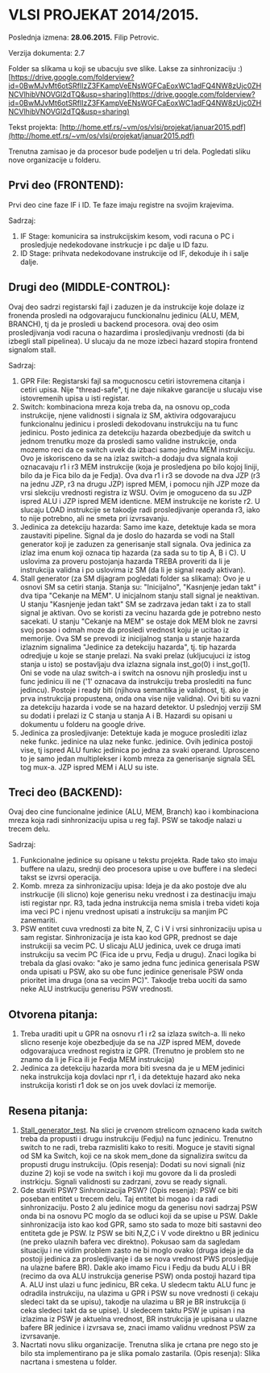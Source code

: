 # VLSI PROJEKAT 2014/2015. #

Poslednja izmena: **28.06.2015.** Filip Petrovic.

Verzija dokumenta: 2.7

Folder sa slikama u koji se ubacuju sve slike. Lakse za sinhronizaciju :)
[https://drive.google.com/folderview?id=0BwMJvMt6otSRflIzZ3FKampVeENsWGFCaEoxWC1adFQ4NW8zUjc0ZHNCVlhibVNOVGl2dTQ&usp=sharing](https://drive.google.com/folderview?id=0BwMJvMt6otSRflIzZ3FKampVeENsWGFCaEoxWC1adFQ4NW8zUjc0ZHNCVlhibVNOVGl2dTQ&usp=sharing)

Tekst projekta: [http://home.etf.rs/~vm/os/vlsi/projekat/januar2015.pdf](http://home.etf.rs/~vm/os/vlsi/projekat/januar2015.pdf)

Trenutna zamisao je da procesor bude podeljen u tri dela. Pogledati sliku nove organizacije u folderu.

## Prvi deo (FRONTEND): ##
Prvi deo cine faze IF i ID. Te faze imaju registre na svojim krajevima.

Sadrzaj:

1. IF Stage: komunicira sa instrukcijskim kesom, vodi racuna o PC i prosledjuje nedekodovane instrkucje i pc dalje u ID fazu.
2. ID Stage: prihvata nedekodovane instrukcije od IF, dekoduje ih i salje dalje.

## Drugi deo (MIDDLE-CONTROL): ##
Ovaj deo sadrzi registarski fajl i zaduzen je da instrukcije koje dolaze iz fronenda prosledi na odgovarajucu funckionalnu jedinicu (ALU, MEM, BRANCH), tj da je prosledi u backend procesora.
ovaj deo osim prosledjivanja vodi racuna o hazardima i prosledjivanju vrednosti (da bi izbegli stall pipelinea). U slucaju da ne moze izbeci hazard stopira frontend signalom stall. 

Sadrzaj:

1. GPR File: Registarski fajl sa mogucnoscu cetiri istovremena citanja i cetiri upisa. Nije "thread-safe", tj ne daje nikakve garancije u slucaju vise istovremenih upisa u isti registar.
2. Switch: kombinaciona mreza koja treba da, na osnovu op_coda instrukcije, njene validnosti i signala iz SM, aktivira odgovarajucu funkcionalnu jedinicu i prosledi dekodovanu instrukciju na tu func jedinicu. Posto jedinica za detekciju hazarda obezbedjuje da switch u jednom trenutku moze da prosledi samo validne instrukcije, onda mozemo reci da ce switch uvek da izbaci samo jednu MEM instrukciju. Ovo je iskorisceno da se na izlaz switch-a dodaju dva signala koji oznacavaju r1 i r3 MEM instrukcije (koja je prosledjena po bilo kojoj liniji, bilo da je Fica bilo da je Fedja). Ova dva r1 i r3 se dovode na dva JZP (r3 na jednu JZP, r3 na drugu JZP) ispred MEM, i pomocu njih JZP moze da vrsi slekciju vrednosti registra iz WSU. Ovim je omoguceno da su JZP ispred ALU i JZP ispred MEM identicne. MEM instrukcije ne koriste r2. U slucaju LOAD instrukcije se takodje radi prosledjivanje operanda r3, iako to nije potrebno, ali ne smeta pri izvrsavanju.
3. Jedinica za detekciju hazarda: Samo ime kaze, detektuje kada se mora zaustaviti pipeline. Signal da je doslo do hazarda se vodi na Stall generator koji je zaduzen za generisanje stall signala. Ova jedinica za izlaz ima enum koji oznaca tip hazarda (za sada su to tip A, B i C). U uslovima za proveru postojanja hazarda TREBA proveriti da li je instrukcija validna i po uslovima iz SM (da li je signal ready aktivan).
4. Stall generator (za SM dijagram pogledati folder sa slikama): Ovo je u osnovi SM sa cetiri stanja. Stanja su: "Inicijalno", "Kasnjenje jedan takt" i dva tipa "Cekanje na MEM". U inicjalnom stanju stall signal je neaktivan. U stanju "Kasnjenje jedan takt" SM se zadrzava jedan takt i za to stall signal je aktivan. Ovo se koristi za vecinu hazarda gde je potrebno nesto sacekati. U stanju "Cekanje na MEM" se ostaje dok MEM blok ne zavrsi svoj posao i odmah moze da prosledi vrednost koju je ucitao iz memorije. Ova SM se prevodi iz inicijalnog stanja u stanje hazarda izlaznim signalima "Jedinice za detekciju hazarda", tj. tip hazarda odredjuje u koje se stanje prelazi. Na svaki prelaz (ukljucujuci iz istog stanja u isto) se postavljaju dva izlazna signala inst_go(0) i inst_go(1). Oni se vode na ulaz switch-a i switch na osnovu njih prosledju inst u func jedinicu ili ne ('1' oznacava da instrukciju treba proslediti na func jedincu). Postoje i ready biti (njihova semantika je validnost, tj. ako je prva instrukcija propustena, onda ona vise nije validna). Ovi biti su vazni za detekciju hazarda i vode se na hazard detektor. U pslednjoj verziji SM su dodati i prelazi iz C stanja u stanja A i B. Hazardi su opisani u dokumentu u folderu na google drive.
5. Jedinica za prosledjivanje: Detektuje kada je moguce proslediti izlaz neke funkc. jedinice na ulaz neke funkc. jedinice. Ovih jedinica postoji vise, tj ispred ALU funkc jedinica po jedna za svaki operand. Uprosceno to je samo jedan multiplekser i komb mreza za generisanje signala SEL tog mux-a. JZP ispred MEM i ALU su iste.

## Treci deo (BACKEND): ##
Ovaj deo cine funcionalne jedinice (ALU, MEM, Branch) kao i kombinaciona mreza koja radi sinhronizaciju upisa u reg fajl. PSW se takodje nalazi u trecem delu.

Sadrzaj:

1. Funkcionalne jedinice su opisane u tekstu projekta. Rade tako sto imaju buffere na ulazu, srednji deo procesora upise u ove buffere i na sledeci takst se izvrsi operacija. 
2. Komb. mreza za sinhronizaciju upisa: Ideja je da ako postoje dve alu instrkucije (ili slicno) koje generisu neku vrednost i za destinaciju imaju isti registar npr. R3, tada jedna instrukcija nema smisla i treba videti koja ima veci PC i njenu vrednost upisati a instrukciju sa manjim PC zanemariti.
3. PSW entitet cuva vrednosti za bite N, Z, C i V i vrsi sinhronizaciju upisa u sam registar. Sinhronizacija je ista kao kod GPR, prednost se daje instrukciji sa vecim PC. U slicaju ALU jedinica, uvek ce druga imati instrukciju sa vecim PC (Fica ide u prvu, Fedja u drugu). Znaci logika bi trebala da glasi ovako: "ako je samo jedna func jedinica generisala PSW onda upisati u PSW, ako su obe func jedinice generisale PSW onda prioritet ima druga (ona sa vecim PC)". Takodje treba uociti da samo neke ALU instrkuciju generisu PSW vrednosti.

## Otvorena pitanja: ##
 
1. Treba uraditi upit u GPR na osnovu r1 i r2 sa izlaza switch-a. Ili neko slicno resenje koje obezbedjuje da se na JZP ispred MEM, dovede odgovarajuca vrednost registra iz GPR. (Trenutno je problem sto ne znamo da li je Fica ili je Fedja MEM instrukcija)
2. Jedinica za detekciju hazarda mora biti svesna da je u MEM jedinici neka instrukcija koja dovlaci npr r1, i da detektuje hazard ako neka instrukcija koristi r1 dok se on jos uvek dovlaci iz memorije.

## Resena pitanja: ##

1. [Stall_generator_test](https://drive.google.com/file/d/0BwMJvMt6otSRdWNGSnBoWFJjYnc/view?usp=sharing). Na slici je crvenom strelicom oznaceno kada switch treba da propusti i drugu instrukciju (Fedju) na func jedinicu. Trenutno switch to ne radi, treba razmisliti kako to resiti. Moguce je staviti signal od SM ka Switch, koji ce na skok mem_done da signalizira switcu da propusti drugu instrukciju. 
(Opis resenja): Dodati su novi signali (niz duzine 2) koji se vode na switch i koji mu govore da li da prosledi instrkicju. Signali validnosti su zadrzani, zovu se ready signali.
1. Gde staviti PSW? Sinhronizacija PSW? (Opis resenja): PSW ce biti poseban entitet u trecem delu. Taj entitet bi mogao i da radi sinhronizaciju. Posto 2 alu jedinice mogu da generisu novi sadrzaj PSW onda bi na osnovu PC moglo da se odluci koji da se upise u PSW. Dakle sinhronizacija isto kao kod GPR, samo sto sada to moze biti sastavni deo entiteta gde je PSW. Iz PSW se biti N,Z,C i V vode direktno u BR jedinicu (ne preko ulaznih bafera vec direktno). Pokusao sam da sagledam situaciju i ne vidim problem zasto ne bi moglo ovako (druga ideja je da postoji jedinica za prosledjivanje i da se nova vrednost PWS prosledjuje na ulazne bafere BR). Dakle ako imamo Ficu i Fedju da budu ALU i BR (recimo da ova ALU instrukcija generise PSW) onda postoji hazard tipa A. ALU inst ulazi u func jedinicu, BR ceka. U sledecm taktu ALU func je odradila instrukciju, na ulazima u GPR i PSW su nove vrednosti (i cekaju sledeci takt da se upisu), takodje na ulazima u BR je BR instrukcija (i ceka sledeci takt da se upise). U sledecem taktu PSW je upisan i na izlazima iz PSW je aktuelna vrednost, BR instrukcija je upisana u ulazne bafere BR jedinice i izvrsava se, znaci imamo validnu vrednost PSW za izvrsavanje.
3. Nacrtati novu sliku organizacije. Trenutna slika je crtana pre nego sto je bilo sta implementirano pa je slika pomalo zastarila. (Opis resenja): Slika nacrtana i smestena u folder.